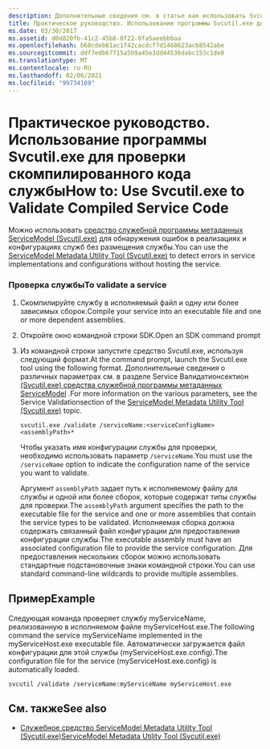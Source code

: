 ```yaml
---
description: Дополнительные сведения см. в статье как использовать Svcutil.exe для проверки скомпилированного кода службы.
title: Практическое руководство. Использование программы Svcutil.exe для проверки скомпилированного кода службы
ms.date: 03/30/2017
ms.assetid: d0d820fb-41c2-45b8-8f22-0fa5aeebbbaa
ms.openlocfilehash: b68cdeb61ac1f42cacdcf7d1468623acb8542abe
ms.sourcegitcommit: ddf7edb67715a5b9a45e3dd44536dabc153c1de0
ms.translationtype: MT
ms.contentlocale: ru-RU
ms.lasthandoff: 02/06/2021
ms.locfileid: "99734169"
---
```

# <a name="how-to-use-svcutilexe-to-validate-compiled-service-code"></a><span data-ttu-id="6f712-103">Практическое руководство. Использование программы Svcutil.exe для проверки скомпилированного кода службы</span><span class="sxs-lookup"><span data-stu-id="6f712-103">How to: Use Svcutil.exe to Validate Compiled Service Code</span></span>

<span data-ttu-id="6f712-104">Можно использовать [средство служебной программы метаданных ServiceModel (Svcutil.exe)](../servicemodel-metadata-utility-tool-svcutil-exe.md) для обнаружения ошибок в реализациях и конфигурациях служб без размещения службы.</span><span class="sxs-lookup"><span data-stu-id="6f712-104">You can use the [ServiceModel Metadata Utility Tool (Svcutil.exe)](../servicemodel-metadata-utility-tool-svcutil-exe.md) to detect errors in service implementations and configurations without hosting the service.</span></span>  
  
### <a name="to-validate-a-service"></a><span data-ttu-id="6f712-105">Проверка службы</span><span class="sxs-lookup"><span data-stu-id="6f712-105">To validate a service</span></span>  
  
1. <span data-ttu-id="6f712-106">Скомпилируйте службу в исполняемый файл и одну или более зависимых сборок.</span><span class="sxs-lookup"><span data-stu-id="6f712-106">Compile your service into an executable file and one or more dependent assemblies.</span></span>  
  
2. <span data-ttu-id="6f712-107">Откройте окно командной строки SDK.</span><span class="sxs-lookup"><span data-stu-id="6f712-107">Open an SDK command prompt</span></span>  
  
3. <span data-ttu-id="6f712-108">Из командной строки запустите средство Svcutil.exe, используя следующий формат.</span><span class="sxs-lookup"><span data-stu-id="6f712-108">At the command prompt, launch the Svcutil.exe tool using the following format.</span></span> <span data-ttu-id="6f712-109">Дополнительные сведения о различных параметрах см. в разделе Service Валидатионсектион [(Svcutil.exe) средства служебной программы метаданных ServiceModel](../servicemodel-metadata-utility-tool-svcutil-exe.md) .</span><span class="sxs-lookup"><span data-stu-id="6f712-109">For more information on the various parameters, see the Service Validationsection of the [ServiceModel Metadata Utility Tool (Svcutil.exe)](../servicemodel-metadata-utility-tool-svcutil-exe.md) topic.</span></span>  
  
    ```console
    svcutil.exe /validate /serviceName:<serviceConfigName>  <assemblyPath>*  
    ```  
  
     <span data-ttu-id="6f712-110">Чтобы указать имя конфигурации службы для проверки, необходимо использовать параметр `/serviceName`.</span><span class="sxs-lookup"><span data-stu-id="6f712-110">You must use the `/serviceName` option to indicate the configuration name of the service you want to validate.</span></span>  
  
     <span data-ttu-id="6f712-111">Аргумент `assemblyPath` задает путь к исполняемому файлу для службы и одной или более сборок, которые содержат типы службы для проверки.</span><span class="sxs-lookup"><span data-stu-id="6f712-111">The `assemblyPath` argument specifies the path to the executable file for the service and one or more assemblies that contain the service types to be validated.</span></span> <span data-ttu-id="6f712-112">Исполняемая сборка должна содержать связанный файл конфигурации для предоставления конфигурации службы.</span><span class="sxs-lookup"><span data-stu-id="6f712-112">The executable assembly must have an associated configuration file to provide the service configuration.</span></span> <span data-ttu-id="6f712-113">Для предоставления нескольких сборок можно использовать стандартные подстановочные знаки командной строки.</span><span class="sxs-lookup"><span data-stu-id="6f712-113">You can use standard command-line wildcards to provide multiple assemblies.</span></span>  
  
## <a name="example"></a><span data-ttu-id="6f712-114">Пример</span><span class="sxs-lookup"><span data-stu-id="6f712-114">Example</span></span>  

 <span data-ttu-id="6f712-115">Следующая команда проверяет службу myServiceName, реализованную в исполняемом файле myServiceHost.exe.</span><span class="sxs-lookup"><span data-stu-id="6f712-115">The following command the service myServiceName implemented in the myServiceHost.exe executable file.</span></span>  <span data-ttu-id="6f712-116">Автоматически загружается файл конфигурации для этой службы (myServiceHost.exe.config).</span><span class="sxs-lookup"><span data-stu-id="6f712-116">The configuration file for the service (myServiceHost.exe.config) is automatically loaded.</span></span>  
  
```console  
svcutil /validate /serviceName:myServiceName myServiceHost.exe  
```  
  
## <a name="see-also"></a><span data-ttu-id="6f712-117">См. также</span><span class="sxs-lookup"><span data-stu-id="6f712-117">See also</span></span>

- [<span data-ttu-id="6f712-118">Служебное средство ServiceModel Metadata Utility Tool (Svcutil.exe)</span><span class="sxs-lookup"><span data-stu-id="6f712-118">ServiceModel Metadata Utility Tool (Svcutil.exe)</span></span>](../servicemodel-metadata-utility-tool-svcutil-exe.md)
